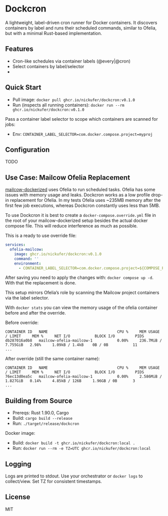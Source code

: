 # Dockcron

A lightweight, label-driven cron runner for Docker containers. It discovers containers by label and runs their scheduled
commands, similar to Ofelia, but with a minimal Rust-based implementation.

## Features

- Cron-like schedules via container labels (@every|@cron)
- Select containers by label/selector
- 

## Quick Start

- Pull image: `docker pull ghcr.io/nickufer/dockcron:v0.1.0`
- Run (inspects all running containers): `docker run --rm ghcr.io/nickufer/dockcron:v0.1.0`

Pass a container label selector to scope which containers are scanned for jobs:

- Env: `CONTAINER_LABEL_SELECTOR=com.docker.compose.project=myproj`

## Configuration

TODO

## Use Case: Mailcow Ofelia Replacement

[mailcow-dockerized](https://github.com/mailcow/mailcow-dockerized) uses Ofelia to run scheduled tasks.
Ofelia has some issues with memory usage and leaks. Dockcron works as a low profile drop-in replacement for Ofelia.
In my tests Ofelia uses ~235MB memory after the first few job executions, whereas Dockcron constantly uses less than 5MB.

To use Dockcron it is best to create a `docker-compose.override.yml` file in the root of your mailcow-dockerized setup
besides the actual docker compose file. This will reduce interference as much as possible.

This is a ready to use override file:
```yml
services:
  ofelia-mailcow:
    image: ghcr.io/nickufer/dockcron:v0.1.0
    command: ''
    environment:
      - CONTAINER_LABEL_SELECTOR=com.docker.compose.project=${COMPOSE_PROJECT_NAME}
```

After saving you need to apply the changes with: `docker compose up -d`. With that the replacement is done.

This setup mirrors Ofelia’s role by scanning the Mailcow project containers via the label selector.

With `docker stats` you can view the memory usage of the ofelia container before and after the override.

Before override:

```
CONTAINER ID   NAME                               CPU %     MEM USAGE / LIMIT     MEM %     NET I/O           BLOCK I/O         PIDS
db287016a0b8   mailcow-ofelia-mailcow-1           0.00%     236.7MiB / 7.755GiB   2.98%     1.09kB / 1.4kB    0B / 0B           11
...
```

After override (still the same container name):

```
CONTAINER ID   NAME                               CPU %     MEM USAGE / LIMIT     MEM %     NET I/O           BLOCK I/O         PIDS
76ec13d0ea5c   mailcow-ofelia-mailcow-1           0.00%     2.586MiB / 1.827GiB   0.14%     4.85kB / 126B     1.96GB / 0B       3
...
```

## Building from Source

- Prereqs: Rust 1.90.0, Cargo
- Build: `cargo build --release`
- Run: `./target/release/dockcron`

Docker image:

- Build: `docker build -t ghcr.io/nickufer/dockcron:local .`
- Run: `docker run --rm -e TZ=UTC ghcr.io/nickufer/dockcron:local`

## Logging

Logs are printed to stdout. Use your orchestrator or `docker logs` to collect/view. Set TZ for consistent timestamps.

## License

MIT

